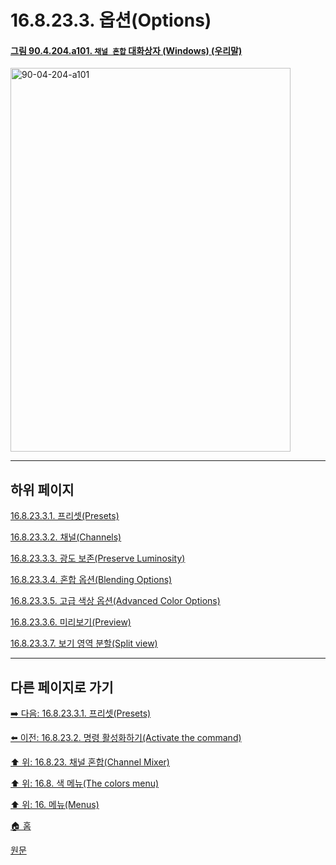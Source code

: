 # 16.8.23.3. 옵션(Options)

<a id="90-04-204-a101"></a>

#### [그림 90.4.204.a101. `채널 혼합` 대화상자 (Windows) (우리말)](./90-04-0204-channel_mixer.md#90-04-204-a101)
<img width="448" height="614" alt="90-04-204-a101" src="https://github.com/user-attachments/assets/3bcd857f-843a-4318-bbb9-a2be36f31759" />

***

## 하위 페이지

[16.8.23.3.1. 프리셋(Presets)](./16-08-23-03-01-presets.md)

[16.8.23.3.2. 채널(Channels)](./16-08-23-03-02-channels.md)

[16.8.23.3.3. 광도 보존(Preserve Luminosity)](./16-08-23-03-03-preserve_luminosity.md)

[16.8.23.3.4. 혼합 옵션(Blending Options)](./16-08-23-03-04-blending_options.md)

[16.8.23.3.5. 고급 색상 옵션(Advanced Color Options)](./16-08-23-03-05-advanced_color_options.md)

[16.8.23.3.6. 미리보기(Preview)](./16-08-23-03-06-preview.md)

[16.8.23.3.7. 보기 영역 분할(Split view)](./16-08-23-03-07-split_view.md)

***

## 다른 페이지로 가기

[➡️ 다음: 16.8.23.3.1. 프리셋(Presets)](./16-08-23-03-01-presets.md)

[⬅️ 이전: 16.8.23.2. 명령 활성화하기(Activate the command)](./16-08-23-02-activate_the_command.md)

[⬆️ 위: 16.8.23. 채널 혼합(Channel Mixer)](./16-08-23-00-channel-mixer.md)

[⬆️ 위: 16.8. 색 메뉴(The colors menu)](./16-08-00-the-colors-menu.md)

[⬆️ 위: 16. 메뉴(Menus)](./16-00-menus.md)

[🏠 홈](./00-home.md)

[원문](https://docs.gimp.org/2.10/ko/gimp-filter-channel-mixer.html#idm32058)